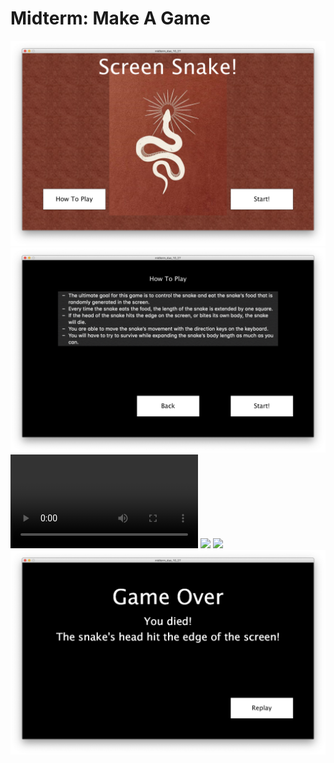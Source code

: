 # Midterm: Make A Game
![](media/startPage.jpg)
![](media/instructions.jpg)
![](media/gamePlay.mp4)
![](media/gamePlay1.jpg)
![](media/gamePlay2.jpg)
![](media/endPage.jpg)
